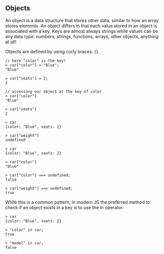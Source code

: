## Objects

An object is a data structure that stores other data, similar to how an array stores elements. An object differs in that each value stored in an object is associated with a key. Keys are almost always strings while values can be any data type: numbers, strings, functions, arrays, other objects, anything at all!

Objects are defined by using curly braces: {}.

```
// here "color" is the key!
> car["color"] = "Blue";
"Blue"

> car["seats"] = 2;
2

// accessing our object at the key of color
> car["color"]
"Blue"

> car["seats"]
2

> car
{color: "Blue", seats: 2}

> car["weight"]
undefined

> car
{color: "Blue", seats: 2}

> car["color"]
"Blue"

> car["color"] === undefined;
false

> car["weight"] === undefined;
true

```

While this is a common pattern, in modern JS the preferred method to check if an object exists in a key is to use the in operator:

```
> car
{color: "Blue", seats: 2}

> "color" in car;
true

> "model" in car;
false
```
